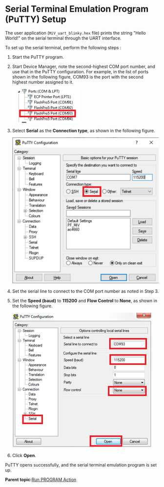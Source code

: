 # Serial Terminal Emulation Program \(PuTTY\) Setup

The user application \(`MiV_uart_blinky.hex` file\) prints the string "Hello World!" on the serial terminal through the UART interface.

To set up the serial terminal, perform the following steps :

1.  Start the PuTTY program.
2.  Start Device Manager, note the second-highest COM port number, and use that in the PuTTY configuration. For example, in the list of ports shown in the following figure, COM93 is the port with the second highest number assigned to it.

    ![](GUID-DC220776-BD06-483F-B12C-B7E6E42A1459-low.png "COM Port Number")

3.  Select **Serial** as the **Connection type**, as shown in the following figure.

    ![](GUID-E1C50FA7-CB87-46EB-BBF9-03C6785046E5-low.png "Connection Type Selection")

4.  Set the serial line to connect to the COM port number as noted in Step 3.
5.  Set the **Speed \(baud\)** to **115200** and **Flow Control** to **None**, as shown in the following figure.

    ![](GUID-294A7761-2FAD-4495-B0D4-BCBE2D8A264C-low.png "PuTTY Configuration")

6.  Click **Open**.

PuTTY opens successfully, and the serial terminal emulation program is set up.

**Parent topic:**[Run PROGRAM Action](GUID-F1F4BAD9-BDD2-4B06-B35A-6CFC4360792A.md)

